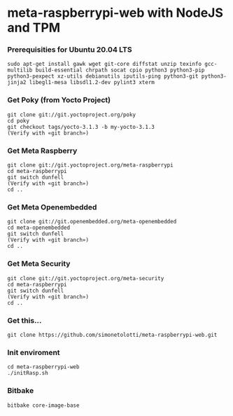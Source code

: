 # meta-raspberrypi-web with NodeJS and TPM

### Prerequisities for Ubuntu 20.04 LTS

```
sudo apt-get install gawk wget git-core diffstat unzip texinfo gcc-multilib build-essential chrpath socat cpio python3 python3-pip python3-pexpect xz-utils debianutils iputils-ping python3-git python3-jinja2 libegl1-mesa libsdl1.2-dev pylint3 xterm
```

### Get Poky (from Yocto Project)

```
git clone git://git.yoctoproject.org/poky
cd poky
git checkout tags/yocto-3.1.3 -b my-yocto-3.1.3
(Verify with «git branch»)
```

### Get Meta Raspberry

```
git clone git://git.yoctoproject.org/meta-raspberrypi
cd meta-raspberrypi
git switch dunfell
(Verify with «git branch»)
cd ..
```

### Get Meta Openembedded

```
git clone git://git.openembedded.org/meta-openembedded
cd meta-openembedded
git switch dunfell
(Verify with «git branch»)
cd ..
```

### Get Meta Security

```
git clone git://git.yoctoproject.org/meta-security
cd meta-raspberrypi
git switch dunfell
(Verify with «git branch»)
cd ..
```

### Get this...

```
git clone https://github.com/simonetolotti/meta-raspberrypi-web.git
```

### Init enviroment 

```
cd meta-raspberrypi-web
./initRasp.sh
```

### Bitbake

```
bitbake core-image-base
```


